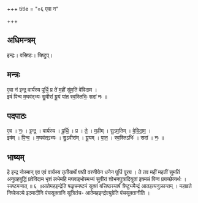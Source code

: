 +++
title = "०६ एवा न"

+++
## अधिमन्त्रम्
इन्द्रः। वसिष्ठः। त्रिष्टुप्।

## मन्त्रः
ए॒वा न॑ इन्द्र॒ वार्य॑स्य पूर्धि॒ प्र ते॑ म॒हीं सु॑म॒तिं वे॑विदाम ।  
इषं॑ पिन्व म॒घव॑द्भ्यः सु॒वीरां॑ यू॒यं पा॑त स्व॒स्तिभिः॒ सदा॑ नः ॥

## पदपाठः
ए॒व । नः॒ । इ॒न्द्र॒ । वार्य॑स्य । पू॒र्धि॒ । प्र । ते॒ । म॒हीम् । सु॒ऽम॒तिम् । वे॒वि॒दा॒म॒ ।  
इष॑म् । पि॒न्व॒ । म॒घव॑त्ऽभ्यः । सु॒ऽवीरा॑म् । यू॒यम् । पा॒त॒ । स्व॒स्तिऽभिः॑ । सदा॑ । नः॒ ॥

## भाष्यम्
हे इन्द्र नोस्मान् एव एवं वार्यस्य तृतीयार्थे षष्ठी वरणीयेन धनेन पूर्धि पूरय । ते तव महीं महतीं सुमतिं अनुग्रहबुद्धिं प्रवेविदाम भृशं लभेमहि मघवड्भोस्मभ्यं सुवीरां शोभनपुत्रादियुतां इषमन्नं पिन्व प्रयच्छेत्यर्थः । स्पष्टमन्यत् ॥ ६ ॥आतेमहइन्द्रेति षळृचमष्टमं सूक्तं वसिष्ठस्यार्षं त्रैष्टुभमैन्द्रं आतइत्यनुक्रान्तम् । महाव्रते निष्केवल्ये इदमादीनि पंचसूक्तानि सूत्रितंच- आतेमहइन्द्रोत्युग्रेति पंचसूक्तानीति ।